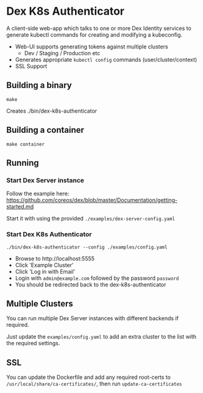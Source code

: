 # Dex K8s Authenticator

A client-side web-app which talks to one or more Dex Identity services to generate kubectl commands for creating and modifying a kubeconfig.

* Web-UI supports generating tokens against multiple clusters
    * Dev / Staging / Production etc
* Generates appropriate `kubectl config` commands (user/cluster/context)
* SSL Support

## Building a binary

    make 
    
Creates ./bin/dex-k8s-authenticator

## Building a container

    make container

## Running 

### Start Dex Server instance

Follow the example here:
https://github.com/coreos/dex/blob/master/Documentation/getting-started.md

Start it with using the provided `./examples/dex-server-config.yaml`

### Start Dex K8s Authenticator

    ./bin/dex-k8s-authenticator --config ./examples/config.yaml

* Browse to http://localhost:5555
* Click 'Example Cluster'
* Click 'Log in with Email'
* Login with `admin@example.com` followed by the password `password`
* You should be redirected back to the dex-k8s-authenticator

## Multiple Clusters

You can run multiple Dex Server instances with different backends if required.

Just update the `examples/config.yaml` to add an extra cluster to the list with the 
required settings.

## SSL

You can update the Dockerfile and add any required root-certs to `/usr/local/share/ca-certificates/`, then run `update-ca-certificates`

